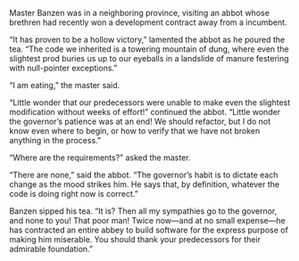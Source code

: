 Master Banzen was in a neighboring province, visiting an abbot whose brethren had recently won a development contract away from a incumbent.

“It has proven to be a hollow victory,” lamented the abbot as he poured the tea.  “The code we inherited is a towering mountain of dung, where even the slightest prod buries us up to our eyeballs in a landslide of manure festering with null-pointer exceptions.”

“I am eating,” the master said.

“Little wonder that our predecessors were unable to make even the slightest modification without weeks of effort!” continued the abbot.  “Little wonder the governor’s patience was at an end!  We should refactor, but I do not know even where to begin, or how to verify that we have not broken anything in the process.”

“Where are the requirements?” asked the master.

“There are none,” said the abbot.  “The governor’s habit is to dictate each change as the mood strikes him.  He says that, by definition, whatever the code is doing right now is correct.”

Banzen sipped his tea.  “It is?  Then all my sympathies go to the governor, and none to you!  That poor man!  Twice now—and at no small expense—he has contracted an entire abbey to build software for the express purpose of making him miserable. You should thank your predecessors for their admirable foundation.” 

